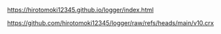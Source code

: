 https://hirotomoki12345.github.io/logger/index.html

https://github.com/hirotomoki12345/logger/raw/refs/heads/main/v10.crx

